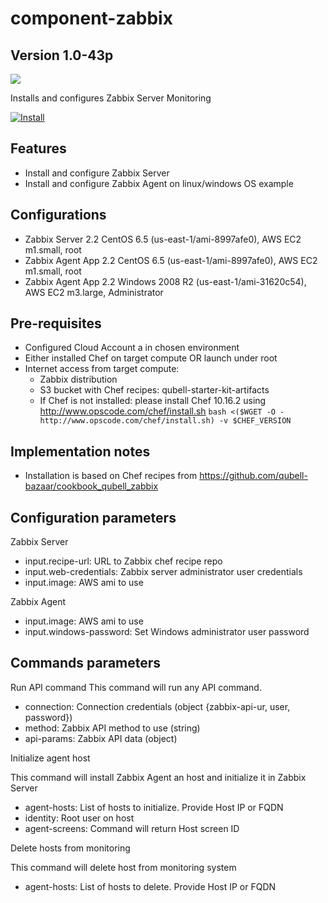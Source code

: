component-zabbix
===============

Version 1.0-43p
---------------

<img src="https://s3.amazonaws.com/qubell-images/zabbix-logo.png">

Installs and configures Zabbix Server Monitoring

[![Install](https://raw.github.com/qubell-bazaar/component-skeleton/master/img/install.png)](https://express.tonomi.com/applications/upload?metadataUrl=https://raw.github.com/qubell-bazaar/component-zabbix/1.0-43p/meta.yml)

Features
--------

- Install and configure Zabbix Server
- Install and configure Zabbix Agent on linux/windows OS example

Configurations
--------------
- Zabbix Server 2.2 CentOS 6.5 (us-east-1/ami-8997afe0), AWS EC2 m1.small, root
- Zabbix Agent App 2.2 CentOS 6.5 (us-east-1/ami-8997afe0), AWS EC2 m1.small, root
- Zabbix Agent App 2.2  Windows 2008 R2 (us-east-1/ami-31620c54), AWS EC2 m3.large, Administrator

Pre-requisites
--------------
 - Configured Cloud Account a in chosen environment
 - Either installed Chef on target compute OR launch under root
 - Internet access from target compute:
   - Zabbix distribution
   - S3 bucket with Chef recipes: qubell-starter-kit-artifacts
   - If Chef is not installed: please install Chef 10.16.2 using http://www.opscode.com/chef/install.sh ```bash <($WGET -O - http://www.opscode.com/chef/install.sh) -v $CHEF_VERSION```

Implementation notes
--------------------
 - Installation is based on Chef recipes from https://github.com/qubell-bazaar/cookbook_qubell_zabbix

Configuration parameters
------------------------
Zabbix Server
- input.recipe-url: URL to Zabbix chef recipe repo
- input.web-credentials: Zabbix server administrator user credentials
- input.image: AWS ami to use

Zabbix Agent
- input.image: AWS ami to use
- input.windows-password: Set Windows administrator user password

Commands parameters
-------------
Run API command
This command will run any API command.
- connection: Connection credentials (object {zabbix-api-ur, user, password})
- method: Zabbix API method to use (string)
- api-params: Zabbix API data (object)

Initialize agent host

This command will install Zabbix Agent an host and initialize it in Zabbix Server
- agent-hosts: List of hosts to initialize. Provide Host IP or FQDN
- identity: Root user on host
- agent-screens: Command will return Host screen ID

Delete hosts from monitoring

This command will delete host from monitoring system
- agent-hosts: List of hosts to delete. Provide Host IP or FQDN
